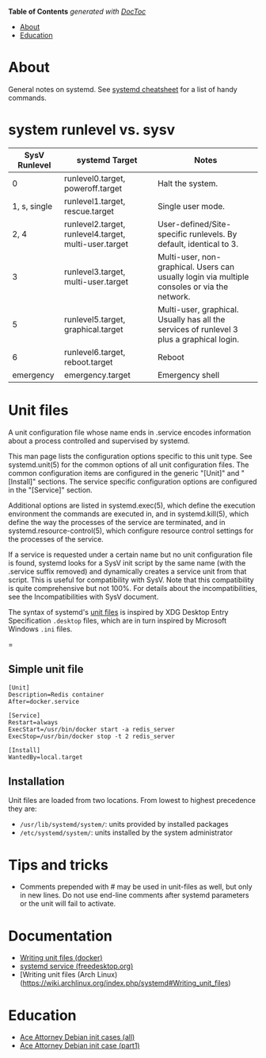 <!-- START doctoc generated TOC please keep comment here to allow auto update -->
<!-- DON'T EDIT THIS SECTION, INSTEAD RE-RUN doctoc TO UPDATE -->
**Table of Contents**  *generated with [DocToc](https://github.com/thlorenz/doctoc)*

- [About](#about)
- [Education](#education)

<!-- END doctoc generated TOC please keep comment here to allow auto update -->

# About 

General notes on systemd. See [systemd cheatsheet](https://github.com/mdeguzis/documents/blob/master/linux-applications/systemd/systemd-cheat-sheet.md) for a list of handy commands.

# system runlevel vs. sysv

SysV Runlevel	| systemd Target |	Notes
--------------|----------------|---------------------
0	|runlevel0.target, poweroff.target	|Halt the system.
1, s, single	|runlevel1.target, rescue.target	|Single user mode.
2, 4	|runlevel2.target, runlevel4.target, multi-user.target	|User-defined/Site-specific runlevels. By default, identical to 3.
3	|runlevel3.target, multi-user.target	|Multi-user, non-graphical. Users can usually login via multiple consoles or via the network.
5	|runlevel5.target, graphical.target	|Multi-user, graphical. Usually has all the services of runlevel 3 plus a graphical login.
6	|runlevel6.target, reboot.target	| Reboot
emergency	|emergency.target	|Emergency shell

# Unit files

A unit configuration file whose name ends in .service encodes information about a process controlled and supervised by systemd.

This man page lists the configuration options specific to this unit type. See systemd.unit(5) for the common options of all unit configuration files. The common configuration items are configured in the generic "[Unit]" and "[Install]" sections. The service specific configuration options are configured in the "[Service]" section.

Additional options are listed in systemd.exec(5), which define the execution environment the commands are executed in, and in systemd.kill(5), which define the way the processes of the service are terminated, and in systemd.resource-control(5), which configure resource control settings for the processes of the service.

If a service is requested under a certain name but no unit configuration file is found, systemd looks for a SysV init script by the same name (with the .service suffix removed) and dynamically creates a service unit from that script. This is useful for compatibility with SysV. Note that this compatibility is quite comprehensive but not 100%. For details about the incompatibilities, see the Incompatibilities with SysV document.

The syntax of systemd's [unit files](http://www.freedesktop.org/software/systemd/man/systemd.unit.html) is inspired by XDG Desktop Entry Specification `.desktop` files, which are in turn inspired by Microsoft Windows `.ini` files. 

=

## Simple unit file

```
[Unit]
Description=Redis container
After=docker.service

[Service]
Restart=always
ExecStart=/usr/bin/docker start -a redis_server
ExecStop=/usr/bin/docker stop -t 2 redis_server

[Install]
WantedBy=local.target
```

## Installation

Unit files are loaded from two locations. From lowest to highest precedence they are:

* `/usr/lib/systemd/system/`: units provided by installed packages
* `/etc/systemd/system/`: units installed by the system administrator

# Tips and tricks

* Comments prepended with # may be used in unit-files as well, but only in new lines. Do not use end-line comments after systemd parameters or the unit will fail to activate.

# Documentation

* [Writing unit files (docker)](https://access.redhat.com/documentation/en-us/red_hat_enterprise_linux_atomic_host/7/html/managing_containers/using_systemd_with_containers)
* [systemd service (freedesktop.org)](https://www.freedesktop.org/software/systemd/man/systemd.service.html)
* [Writing unit files (Arch Linux)(https://wiki.archlinux.org/index.php/systemd#Writing_unit_files)

# Education

* [Ace Attorney Debian init cases (all)](https://www.phoronix.com/forums/forum/software/distributions/45968-debian-init-discussion-in-phoenix-wright-format)
* [Ace Attorney Debian init case (part1)](http://aceattorney.sparklin.org/jeu.php?id_proces=57684)
 
